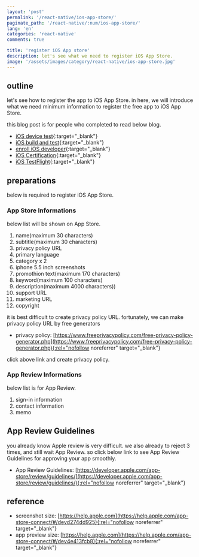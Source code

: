 ```yaml
---
layout: 'post'
permalink: '/react-native/ios-app-store/'
paginate_path: '/react-native/:num/ios-app-store/'
lang: 'en'
categories: 'react-native'
comments: true

title: 'register iOS App store'
description: let's see what we need to register iOS App Store.
image: '/assets/images/category/react-native/ios-app-store.jpg'
---
```




## outline
let's see how to register the app to iOS App Store. in here, we will introduce what we need minimum information to register the free app to iOS App Store.

this blog post is for people who completed to read below blog.
- [iOS device test]({{site.url}}/{{page.categories}}/ios-test-on-device/){:target="_blank"}
- [iOS build and test]({{site.url}}/{{page.categories}}/ios-running-on-device/){:target="_blank"}
- [enroll iOS developer]({{site.url}}/{{page.categories}}/ios-enroll-developer-program/){:target="_blank"}
- [iOS Certification]({{site.url}}/{{page.categories}}/ios-certification/){:target="_blank"}
- [iOS TestFlight]({{site.url}}/{{page.categories}}/ios-testflight/){:target="_blank"}

## preparations
below is required to register iOS App Store.

### App Store Informations
below list will be shown on App Store.

1. name(maximum 30 characters)
1. subtitle(maximum 30 characters)
1. privacy policy URL
1. primary language
1. category x 2
1. iphone 5.5 inch screenshots
1. promothion text(maximum 170 characters)
1. keyword(maximum 100 characters)
1. description(maximum 4000 characters))
1. support URL
1. marketing URL
1. copyright

it is best difficult to create privacy policy URL. fortunately, we can make privacy policy URL by free generators

- privacy policy: [https://www.freeprivacypolicy.com/free-privacy-policy-generator.php](https://www.freeprivacypolicy.com/free-privacy-policy-generator.php){:rel="nofollow noreferrer" target="_blank"}

click above link and create privacy policy.

### App Review Informations
below list is for App Review.

1. sign-in information
1. contact information
1. memo

## App Review Guidelines
you already know Apple review is very difficult. we also already to reject 3 times, and still wait App Review. so click below link to see App Review Guidelines for approving your app smoothly.

- App Review Guidelines: [https://developer.apple.com/app-store/review/guidelines/](https://developer.apple.com/app-store/review/guidelines/){:rel="nofollow noreferrer" target="_blank"}

## reference
- screenshot size: [https://help.apple.com](https://help.apple.com/app-store-connect/#/devd274dd925){:rel="nofollow noreferrer" target="_blank"}
- app preview size: [https://help.apple.com](https://help.apple.com/app-store-connect/#/dev4e413fcb8){:rel="nofollow noreferrer" target="_blank"}
